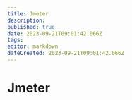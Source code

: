 ```yaml
---
title: Jmeter
description: 
published: true
date: 2023-09-21T09:01:42.066Z
tags: 
editor: markdown
dateCreated: 2023-09-21T09:01:42.066Z
---
```


# Jmeter
